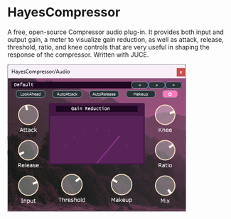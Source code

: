 # HayesCompressor
A free, open-source Compressor audio plug-in.
It provides both input and output gain, a meter to visualize gain reduction, as well as attack, release, threshold, ratio, and knee controls that are very useful in shaping the response of the compressor.
Written with JUCE.

![alt text](Images/CompressorGUI.png)

